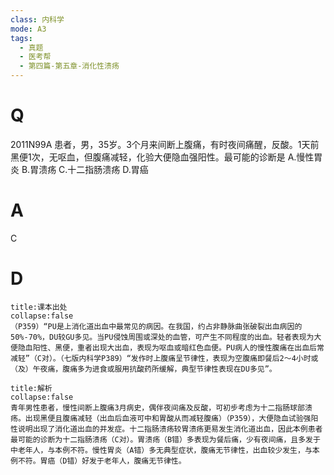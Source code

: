 ```yaml
---
class: 内科学
mode: A3
tags:
  - 真题
  - 医考帮
  - 第四篇-第五章-消化性溃疡
---
```


# Q
2011N99A 患者，男，35岁。3个月来间断上腹痛，有时夜间痛醒，反酸。1天前黑便1次，无呕血，但腹痛减轻，化验大便隐血强阳性。最可能的诊断是
A.慢性胃炎
B.胃溃疡
C.十二指肠溃疡
D.胃癌

# A
C
# D
```ad-note
title:课本出处
collapse:false
（P359）“PU是上消化道出血中最常见的病因。在我国，约占非静脉曲张破裂出血病因的50%-70%，DU较GU多见。当PU侵蚀周围或深处的血管，可产生不同程度的出血。轻者表现为大便隐血阳性、黑便，重者出现大出血，表现为呕血或暗红色血便。PU病人的慢性腹痛在出血后常减轻”（C对）。（七版内科学P389）“发作时上腹痛呈节律性，表现为空腹痛即餐后2～4小时或（及）午夜痛，腹痛多为进食或服用抗酸药所缓解，典型节律性表现在DU多见”。
```

```ad-summary
title:解析
collapse:false
青年男性患者，慢性间断上腹痛3月病史，偶伴夜间痛及反酸，可初步考虑为十二指肠球部溃疡。出现黑便且腹痛减轻（出血后血液可中和胃酸从而减轻腹痛）（P359），大便隐血试验强阳性说明出现了消化道出血的并发症。十二指肠溃疡较胃溃疡更易发生消化道出血，因此本例患者最可能的诊断为十二指肠溃疡（C对）。胃溃疡（B错）多表现为餐后痛，少有夜间痛，且多发于中老年人，与本例不符。慢性胃炎（A错）多无典型症状，腹痛无节律性，出血较少发生，与本例不符。胃癌（D错）好发于老年人，腹痛无节律性。
```

